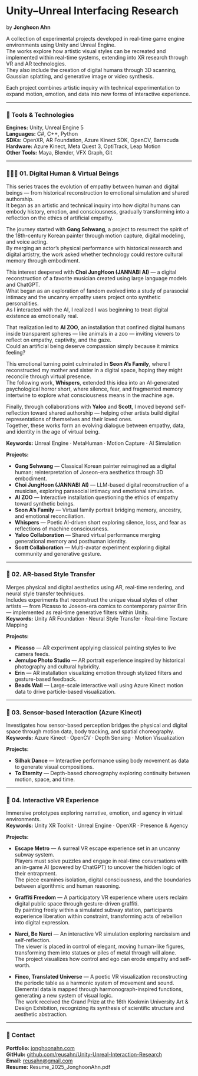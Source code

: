 # Unity–Unreal Interfacing Research  
by **Jonghoon Ahn**

A collection of experimental projects developed in real-time game engine environments using Unity and Unreal Engine.  
The works explore how artistic visual styles can be recreated and implemented within real-time systems, extending into XR research through VR and AR technologies.  
They also include the creation of digital humans through 3D scanning, Gaussian splatting, and generative image or video synthesis.  

Each project combines artistic inquiry with technical experimentation to expand motion, emotion, and data into new forms of interactive experience.  

---

### 🧰 Tools & Technologies
**Engines:** Unity, Unreal Engine 5  
**Languages:** C#, C++, Python  
**SDKs:** OpenXR, AR Foundation, Azure Kinect SDK, OpenCV, Barracuda  
**Hardware:** Azure Kinect, Meta Quest 3, OptiTrack, Leap Motion  
**Other Tools:** Maya, Blender, VFX Graph, Git  

---

### 🧑‍🤝‍🧑 01. Digital Human & Virtual Beings  
This series traces the evolution of empathy between human and digital beings — from historical reconstruction to emotional simulation and shared authorship.  
It began as an artistic and technical inquiry into how digital humans can embody history, emotion, and consciousness, gradually transforming into a reflection on the ethics of artificial empathy.

The journey started with **Gang Sehwang**, a project to resurrect the spirit of the 18th-century Korean painter through motion capture, digital modeling, and voice acting.  
By merging an actor’s physical performance with historical research and digital artistry, the work asked whether technology could restore cultural memory through embodiment.  

This interest deepened with **Choi JungHoon (JANNABI AI)** — a digital reconstruction of a favorite musician created using large language models and ChatGPT.  
What began as an exploration of fandom evolved into a study of parasocial intimacy and the uncanny empathy users project onto synthetic personalities.  
As I interacted with the AI, I realized I was beginning to treat digital existence as emotionally real.  

That realization led to **AI ZOO**, an installation that confined digital humans inside transparent spheres — like animals in a zoo — inviting viewers to reflect on empathy, captivity, and the gaze.  
Could an artificial being deserve compassion simply because it mimics feeling?  

This emotional turning point culminated in **Seon A’s Family**, where I reconstructed my mother and sister in a digital space, hoping they might reconcile through virtual presence.  
The following work, **Whispers**, extended this idea into an AI-generated psychological horror short, where silence, fear, and fragmented memory intertwine to explore what consciousness means in the machine age.  

Finally, through collaborations with **Yaloo** and **Scott**, I moved beyond self-reflection toward shared authorship — helping other artists build digital representations of themselves and their loved ones.  
Together, these works form an evolving dialogue between empathy, data, and identity in the age of virtual being.  

**Keywords:** Unreal Engine · MetaHuman · Motion Capture · AI Simulation  

**Projects:**  
- **Gang Sehwang** — Classical Korean painter reimagined as a digital human; reinterpretation of Joseon-era aesthetics through 3D embodiment.  
- **Choi JungHoon (JANNABI AI)** — LLM-based digital reconstruction of a musician, exploring parasocial intimacy and emotional simulation.  
- **AI ZOO** — Interactive installation questioning the ethics of empathy toward synthetic beings.  
- **Seon A’s Family** — Virtual family portrait bridging memory, ancestry, and emotional reconciliation.  
- **Whispers** — Poetic AI-driven short exploring silence, loss, and fear as reflections of machine consciousness.  
- **Yaloo Collaboration** — Shared virtual performance merging generational memory and posthuman identity.  
- **Scott Collaboration** — Multi-avatar experiment exploring digital community and generative gesture.  


---

### 🎨 02. AR-based Style Transfer  
Merges physical and digital aesthetics using AR, real-time rendering, and neural style transfer techniques.  
Includes experiments that reconstruct the unique visual styles of other artists — from Picasso to Joseon-era comics to contemporary painter Erin — implemented as real-time generative filters within Unity.  
**Keywords:** Unity AR Foundation · Neural Style Transfer · Real-time Texture Mapping  

**Projects:**  
- **Picasso** — AR experiment applying classical painting styles to live camera feeds.  
- **Jemulpo Photo Studio** — AR portrait experience inspired by historical photography and cultural hybridity.  
- **Erin** — AR installation visualizing emotion through stylized filters and gesture-based feedback.  
- **Beads Wall** — Large-scale interactive wall using Azure Kinect motion data to drive particle-based visualization.  

---

### 🕺 03. Sensor-based Interaction (Azure Kinect)  
Investigates how sensor-based perception bridges the physical and digital space through motion data, body tracking, and spatial choreography.  
**Keywords:** Azure Kinect · OpenCV · Depth Sensing · Motion Visualization  

**Projects:**  
- **Silhak Dance** — Interactive performance using body movement as data to generate visual compositions.  
- **To Eternity** — Depth-based choreography exploring continuity between motion, space, and time.  

---

### 🥽 04. Interactive VR Experience  
Immersive prototypes exploring narrative, emotion, and agency in virtual environments.  
**Keywords:** Unity XR Toolkit · Unreal Engine · OpenXR · Presence & Agency  

**Projects:**  
- **Escape Metro** — A surreal VR escape experience set in an uncanny subway system.  
  Players must solve puzzles and engage in real-time conversations with an in-game AI (powered by ChatGPT) to uncover the hidden logic of their entrapment.  
  The piece examines isolation, digital consciousness, and the boundaries between algorithmic and human reasoning.  

- **Graffiti Freedom** — A participatory VR experience where users reclaim digital public space through gesture-driven graffiti.  
  By painting freely within a simulated subway station, participants experience liberation within constraint, transforming acts of rebellion into digital expression.  

- **Narci, Be Narci** — An interactive VR simulation exploring narcissism and self-reflection.  
  The viewer is placed in control of elegant, moving human-like figures, transforming them into statues or piles of metal through will alone.  
  The project visualizes how control and ego can erode empathy and self-worth.  

- **Fineo, Translated Universe** — A poetic VR visualization reconstructing the periodic table as a harmonic system of movement and sound.  
  Elemental data is mapped through harmonograph-inspired functions, generating a new system of visual logic.  
  The work received the Grand Prize at the 16th Kookmin University Art & Design Exhibition, recognizing its synthesis of scientific structure and aesthetic abstraction.  

---

### 📎 Contact
**Portfolio:** [jonghoonahn.com](https://jonghoonahn.com)  
**GitHub:** [github.com/reusahn/Unity-Unreal-Interaction-Research](https://github.com/reusahn/Unity-Unreal-Interaction-Research/tree/main)  
**Email:** [reusahn@gmail.com](mailto:reusahn@gmail.com)  
**Resume:** Resume_2025_JonghoonAhn.pdf  

